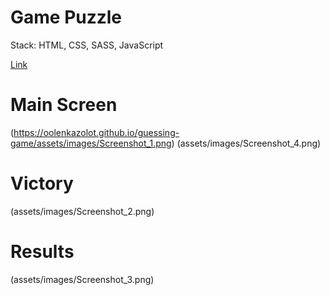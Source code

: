 # Game Puzzle

Stack: HTML, CSS, SASS, JavaScript

[Link](https://oolenkazolot.github.io/guessing-game/)

# Main Screen

(https://oolenkazolot.github.io/guessing-game/assets/images/Screenshot_1.png)
(assets/images/Screenshot_4.png)

# Victory

(assets/images/Screenshot_2.png)

# Results

(assets/images/Screenshot_3.png)
